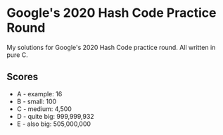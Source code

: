 # Google's 2020 Hash Code Practice Round
My solutions for Google's 2020 Hash Code practice round. All written in pure C.

## Scores
- A - example: 16
- B - small: 100
- C - medium: 4,500
- D - quite big: 999,999,932
- E - also big: 505,000,000

